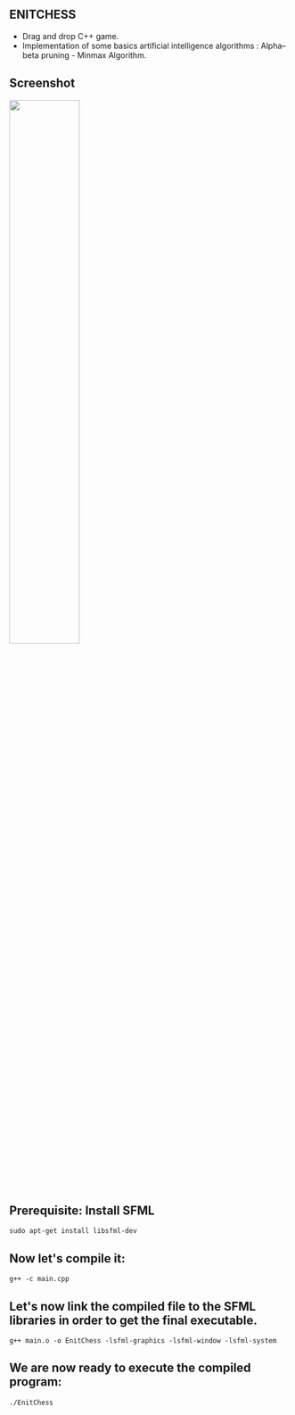 ## ENITCHESS
* Drag and drop C++ game.
* Implementation of some basics artificial intelligence algorithms : Alpha–beta pruning - Minmax Algorithm.

## Screenshot

<div align="left">
  <img height="50%" width="50%" src="https://github.com/zouariste/ENITCHESS_V1/blob/master/enitchess/images/EnitChess.gif">
</div>

## Prerequisite: Install SFML
```
sudo apt-get install libsfml-dev
```
## Now let's compile it: 
```
g++ -c main.cpp
```
## Let's now link the compiled file to the SFML libraries in order to get the final executable.
```
g++ main.o -o EnitChess -lsfml-graphics -lsfml-window -lsfml-system
```
## We are now ready to execute the compiled program:
```
./EnitChess
```
